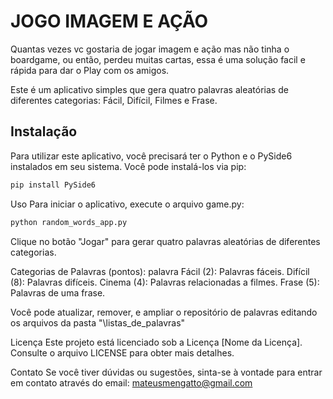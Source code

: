 # JOGO IMAGEM E AÇÃO
Quantas vezes vc gostaria de jogar imagem e ação mas não tinha o boardgame, ou então, perdeu muitas cartas, essa é uma solução facil e rápida para dar o Play com os amigos.

Este é um aplicativo simples que gera quatro palavras aleatórias de diferentes categorias: Fácil, Difícil, Filmes e Frase.

## Instalação

Para utilizar este aplicativo, você precisará ter o Python e o PySide6 instalados em seu sistema. Você pode instalá-los via pip:

```bash
pip install PySide6
```

Uso
Para iniciar o aplicativo, execute o arquivo game.py:

```bash
python random_words_app.py
```

Clique no botão "Jogar" para gerar quatro palavras aleatórias de diferentes categorias.

Categorias de Palavras (pontos): palavra
Fácil (2): Palavras fáceis.
Difícil (8): Palavras difíceis.
Cinema (4): Palavras relacionadas a filmes.
Frase (5): Palavras de uma frase.

Você pode atualizar, remover, e ampliar o repositório de palavras editando os arquivos da pasta "\listas_de_palavras"

Licença
Este projeto está licenciado sob a Licença [Nome da Licença]. Consulte o arquivo LICENSE para obter mais detalhes.

Contato
Se você tiver dúvidas ou sugestões, sinta-se à vontade para entrar em contato através do email: mateusmengatto@gmail.com
